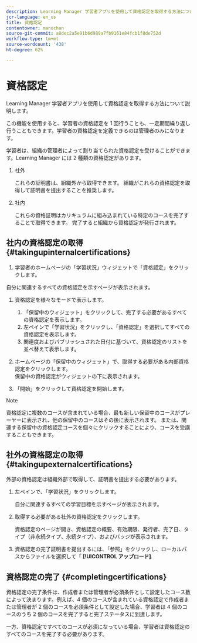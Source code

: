 ```yaml
---
description: Learning Manager 学習者アプリを使用して資格認定を取得する方法について説明します。
jcr-language: en_us
title: 資格認定
contentowner: manochan
source-git-commit: a8dec2a5e91b6d989a7fb9161e84fcb1f8de752d
workflow-type: tm+mt
source-wordcount: '438'
ht-degree: 62%

---
```




# 資格認定

Learning Manager 学習者アプリを使用して資格認定を取得する方法について説明します。

この機能を使用すると、学習者の資格認定を 1 回行うことも、一定期間繰り返し行うこともできます。学習者の資格認定を定義できるのは管理者のみになります。

学習者は、組織の管理者によって割り当てられた資格認定を受けることができます。Learning Manager には 2 種類の資格認定があります。

1. 社外

   これらの証明書は、組織外から取得できます。 組織がこれらの資格認定を取得して証明書を提出することを推奨します。

1. 社内

   これらの資格証明はカリキュラムに組み込まれている特定のコースを完了することで取得できます。 完了すると組織から資格認定が発行されます。

## 社内の資格認定の取得 {#takingupinternalcertifications}

1. 学習者のホームページの「学習状況」ウィジェットで「資格認定」をクリックします。

自分に関連するすべての資格認定を示すページが表示されます。

1. 資格認定を様々なモードで表示します。

   1. 「保留中のウィジェット」をクリックして、完了する必要があるすべての資格認定を表示します。
   1. 左ペインで「学習状況」をクリックし、「資格認定」を選択してすべての資格認定を表示します。
   1. 関連度およびパブリッシュされた日付に基づいて、資格認定のリストを並べ替えて表示します。

1. ホームページの「保留中のウィジェット」で、取得する必要がある内部資格認定をクリックします。\
   保留中の資格認定がウィジェットの下に表示されます。

1. 「開始」をクリックして資格認定を開始します。

>[!NOTE]
>
>資格認定に複数のコースが含まれている場合、最も新しい保留中のコースがプレーヤーに表示され、他の保留中のコースはその後に表示されます。 または、関連する保留中の資格認定コースを個々にクリックすることにより、コースを受講することもできます。

## 社外の資格認定の取得 {#takingupexternalcertifications}

外部の資格認定は組織外部で取得して、証明書を提出する必要があります。

1. 左ペインで、「学習状況」をクリックします。

   自分に関連するすべての学習目標を示すページが表示されます。

1. 取得する必要がある社外の資格認定をクリックします。

   資格認定のページが開き、資格認定の概要、有効期限、発行者、完了日、タイプ（非永続タイプ、永続タイプ）、およびバッジが表示されます。

1. 資格認定の完了証明書を提出するには、「参照」をクリックし、ローカルパスからファイルを選択して「 **[!UICONTROL アップロード]**.

## 資格認定の完了 {#completingcertifications}

資格認定の完了条件は、作成者または管理者が必須条件として設定したコース数によって決まります。例えば、4 個のコースが含まれている資格認定で作成者または管理者が 2 個のコースを必須条件として設定した場合、学習者は 4 個のコースのうち 2 個のコースを完了すると完了ステータスに到達します。

一方、資格認定ですべてのコースが必須になっている場合、学習者は資格認定のすべてのコースを完了する必要があります。
